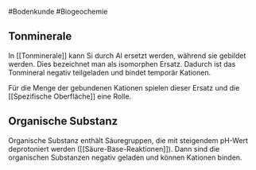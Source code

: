 #Bodenkunde #Biogeochemie 

## Tonminerale

In [[Tonminerale]] kann Si durch Al ersetzt werden, während sie gebildet werden. Dies bezeichnet man als isomorphen Ersatz. Dadurch ist das Tonmineral negativ teilgeladen und bindet temporär Kationen.

Für die Menge der gebundenen Kationen spielen dieser Ersatz und die [[Spezifische Oberfläche]] eine Rolle.

## Organische Substanz

Organische Substanz enthält Säuregruppen, die mit steigendem pH-Wert deprotoniert werden ([[Säure-Base-Reaktionen]]). Dann sind die organischen Substanzen negativ geladen und können Kationen binden.